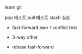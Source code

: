 learn git

pop 테스트
pull 테스트
stash 실습


- fast-forward exer / conflict test
- 3-way other

- rebase fast-forward
